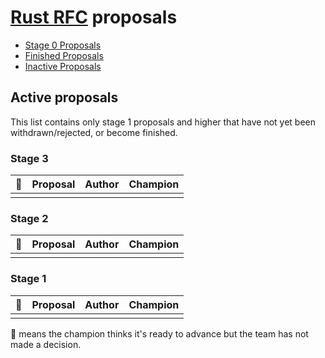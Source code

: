 # [Rust RFC](https://github.com/rust-lang/rfcs) proposals

* [Stage 0 Proposals](stage-0-proposals.md)
* [Finished Proposals](finished-proposals.md)
* [Inactive Proposals](inactive-proposals.md)

## Active proposals

This list contains only stage 1 proposals and higher that have not yet been withdrawn/rejected, or become finished.

### Stage 3

| :rocket: | Proposal                                                               | Author                              | Champion                                                                |
| -------- | ---------------------------------------------------------------------- | ----------------------------------- | ----------------------------------------------------------------------- |
|          |                                                                        |                                     |                                                                         |

### Stage 2

| :rocket: | Proposal                                                               | Author                              | Champion                                                                |
| -------- | ---------------------------------------------------------------------- | ----------------------------------- | ----------------------------------------------------------------------- |
|          |                                                                        |                                     |                                                                         |

### Stage 1

| :rocket: | Proposal                                                               | Author                              | Champion                                                                |
| -------- | ---------------------------------------------------------------------- | ----------------------------------- | ----------------------------------------------------------------------- |
|          |                                                                        |                                     |                                                                         |


:rocket: means the champion thinks it's ready to advance but the team has not made a decision.
